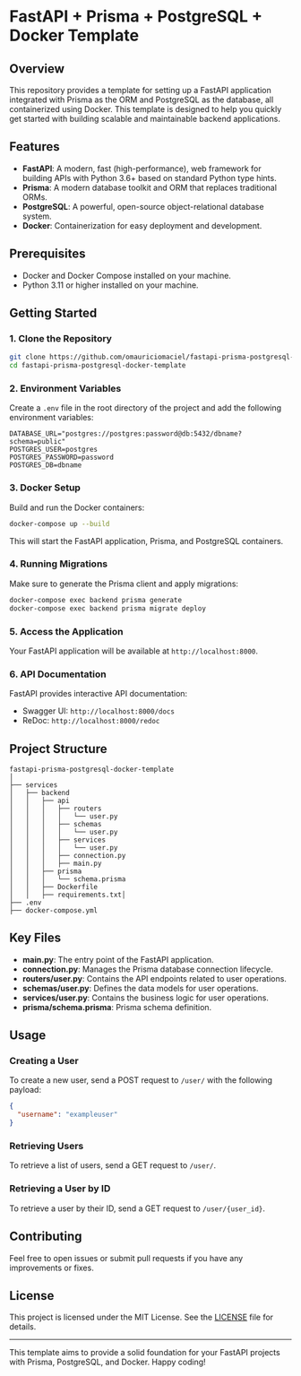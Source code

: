 # FastAPI + Prisma + PostgreSQL + Docker Template

## Overview

This repository provides a template for setting up a FastAPI application integrated with Prisma as the ORM and PostgreSQL as the database, all containerized using Docker. This template is designed to help you quickly get started with building scalable and maintainable backend applications.

## Features

- **FastAPI**: A modern, fast (high-performance), web framework for building APIs with Python 3.6+ based on standard Python type hints.
- **Prisma**: A modern database toolkit and ORM that replaces traditional ORMs.
- **PostgreSQL**: A powerful, open-source object-relational database system.
- **Docker**: Containerization for easy deployment and development.

## Prerequisites

- Docker and Docker Compose installed on your machine.
- Python 3.11 or higher installed on your machine.

## Getting Started

### 1. Clone the Repository

```bash
git clone https://github.com/omauriciomaciel/fastapi-prisma-postgresql-docker-template.git
cd fastapi-prisma-postgresql-docker-template
```

### 2. Environment Variables

Create a `.env` file in the root directory of the project and add the following environment variables:

```env
DATABASE_URL="postgres://postgres:password@db:5432/dbname?schema=public"
POSTGRES_USER=postgres
POSTGRES_PASSWORD=password
POSTGRES_DB=dbname
```

### 3. Docker Setup

Build and run the Docker containers:

```bash
docker-compose up --build
```

This will start the FastAPI application, Prisma, and PostgreSQL containers.

### 4. Running Migrations

Make sure to generate the Prisma client and apply migrations:

```bash
docker-compose exec backend prisma generate
docker-compose exec backend prisma migrate deploy
```

### 5. Access the Application

Your FastAPI application will be available at `http://localhost:8000`.

### 6. API Documentation

FastAPI provides interactive API documentation:

- Swagger UI: `http://localhost:8000/docs`
- ReDoc: `http://localhost:8000/redoc`

## Project Structure

```
fastapi-prisma-postgresql-docker-template
│
├── services
│   ├── backend
│   │   ├── api
│   │   │   ├── routers
│   │   │   │   └── user.py
│   │   │   ├── schemas
│   │   │   │   └── user.py
│   │   │   ├── services
│   │   │   │   └── user.py
│   │   │   ├── connection.py
│   │   │   ├── main.py
│   │   ├── prisma
│   │   │   └── schema.prisma
│   │   ├── Dockerfile
│   │   ├── requirements.txt│
├── .env
├── docker-compose.yml
```

## Key Files

- **main.py**: The entry point of the FastAPI application.
- **connection.py**: Manages the Prisma database connection lifecycle.
- **routers/user.py**: Contains the API endpoints related to user operations.
- **schemas/user.py**: Defines the data models for user operations.
- **services/user.py**: Contains the business logic for user operations.
- **prisma/schema.prisma**: Prisma schema definition.

## Usage

### Creating a User

To create a new user, send a POST request to `/user/` with the following payload:

```json
{
  "username": "exampleuser"
}
```

### Retrieving Users

To retrieve a list of users, send a GET request to `/user/`.

### Retrieving a User by ID

To retrieve a user by their ID, send a GET request to `/user/{user_id}`.

## Contributing

Feel free to open issues or submit pull requests if you have any improvements or fixes.

## License

This project is licensed under the MIT License. See the [LICENSE](LICENSE) file for details.

---

This template aims to provide a solid foundation for your FastAPI projects with Prisma, PostgreSQL, and Docker. Happy coding!